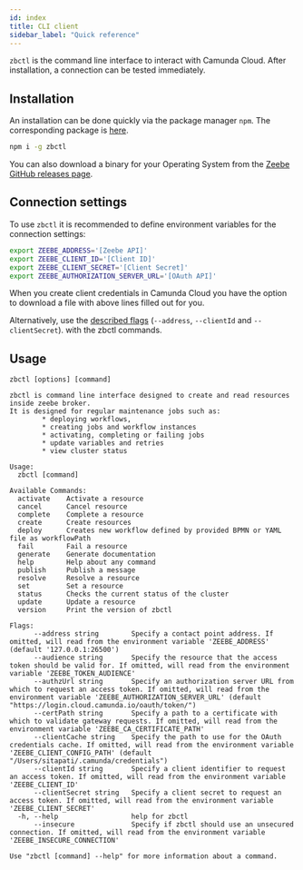```yaml
---
id: index
title: CLI client
sidebar_label: "Quick reference"
---
```


`zbctl` is the command line interface to interact with Camunda Cloud. After installation, a connection can be tested immediately.

## Installation

An installation can be done quickly via the package manager `npm`. The corresponding package is [here](https://www.npmjs.com/package/zbctl).

```bash
npm i -g zbctl
```

You can also download a binary for your Operating System from the [Zeebe GitHub releases page](https://github.com/zeebe-io/zeebe/releases).

## Connection settings

To use `zbctl` it is recommended to define environment variables for the connection settings:

```bash
export ZEEBE_ADDRESS='[Zeebe API]'
export ZEEBE_CLIENT_ID='[Client ID]'
export ZEEBE_CLIENT_SECRET='[Client Secret]'
export ZEEBE_AUTHORIZATION_SERVER_URL='[OAuth API]'
```

When you create client credentials in Camunda Cloud you have the option to download a file with above lines filled out for you.

Alternatively, use the [described flags](https://www.npmjs.com/package/zbctl#usage) (`--address`, `--clientId` and `--clientSecret`). with the zbctl commands.

## Usage

```
zbctl [options] [command]
```

```
zbctl is command line interface designed to create and read resources inside zeebe broker.
It is designed for regular maintenance jobs such as:
        * deploying workflows,
        * creating jobs and workflow instances
        * activating, completing or failing jobs
        * update variables and retries
        * view cluster status

Usage:
  zbctl [command]

Available Commands:
  activate    Activate a resource
  cancel      Cancel resource
  complete    Complete a resource
  create      Create resources
  deploy      Creates new workflow defined by provided BPMN or YAML file as workflowPath
  fail        Fail a resource
  generate    Generate documentation
  help        Help about any command
  publish     Publish a message
  resolve     Resolve a resource
  set         Set a resource
  status      Checks the current status of the cluster
  update      Update a resource
  version     Print the version of zbctl

Flags:
      --address string        Specify a contact point address. If omitted, will read from the environment variable 'ZEEBE_ADDRESS' (default '127.0.0.1:26500')
      --audience string       Specify the resource that the access token should be valid for. If omitted, will read from the environment variable 'ZEEBE_TOKEN_AUDIENCE'
      --authzUrl string       Specify an authorization server URL from which to request an access token. If omitted, will read from the environment variable 'ZEEBE_AUTHORIZATION_SERVER_URL' (default "https://login.cloud.camunda.io/oauth/token/")
      --certPath string       Specify a path to a certificate with which to validate gateway requests. If omitted, will read from the environment variable 'ZEEBE_CA_CERTIFICATE_PATH'
      --clientCache string    Specify the path to use for the OAuth credentials cache. If omitted, will read from the environment variable 'ZEEBE_CLIENT_CONFIG_PATH' (default "/Users/sitapati/.camunda/credentials")
      --clientId string       Specify a client identifier to request an access token. If omitted, will read from the environment variable 'ZEEBE_CLIENT_ID'
      --clientSecret string   Specify a client secret to request an access token. If omitted, will read from the environment variable 'ZEEBE_CLIENT_SECRET'
  -h, --help                  help for zbctl
      --insecure              Specify if zbctl should use an unsecured connection. If omitted, will read from the environment variable 'ZEEBE_INSECURE_CONNECTION'

Use "zbctl [command] --help" for more information about a command.
```
